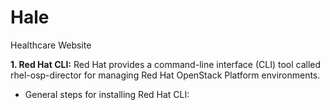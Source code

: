 # Hale
Healthcare Website 

**1. Red Hat CLI:**
Red Hat provides a command-line interface (CLI) tool called rhel-osp-director for managing Red Hat OpenStack Platform environments. 

- General steps for installing Red Hat CLI: 

